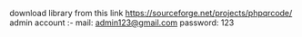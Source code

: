 download library from this link https://sourceforge.net/projects/phpqrcode/
admin account :-
mail: admin123@gmail.com
password: 123
